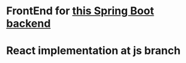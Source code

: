 # FrontEnd for [this Spring Boot backend](https://github.com/jlabbude/AV3)

# React implementation at js branch
